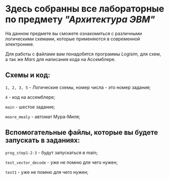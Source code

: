# Здесь собранны все лабораторные по предмету *"Архитектура ЭВМ"*
На данном предмете вы сможете ознакомиться с различными логическими схемами, которые применяются в современной электронике.

Для работы с файлами вам понадобятся программы *Logisim,* для схем, а так же *Mars* для написания кода на Ассемблере.

## Схемы и код:

` 1, 2, 3, 5 ` - Логические схемы, номер числа - это номер задания;

` 4 ` - код на ассемблере;

` main ` - шестое задание;

` moore_mealy ` - автомат Мура-Миля;

## Вспомогательные файлы, которые вы будете запускать в заданиях:

` prog_step1-2-3 ` - будут запускаться в main;

` test_vector_decode ` - уже не помню для чего нужен;

` test1 ` - уже не помню для чего нужен;